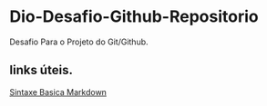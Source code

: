 # Dio-Desafio-Github-Repositorio
Desafio Para o Projeto do Git/Github.

## links úteis.
[Sintaxe Basica Markdown](https://www.markdownguide.org/extended-syntax/)
